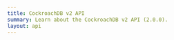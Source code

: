 ```yaml
---
title: CockroachDB v2 API
summary: Learn about the CockroachDB v2 API (2.0.0).
layout: api
---
```


<redoc spec-url='../spec_30_enriched.json'></redoc>
<script src="https://cdn.jsdelivr.net/npm/redoc@next/bundles/redoc.standalone.js"> </script>
